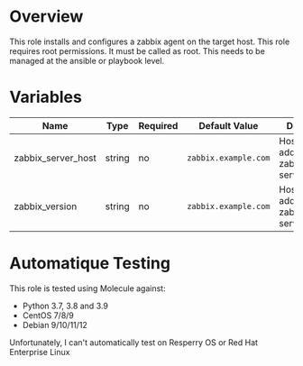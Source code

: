 # Overview
This role installs and configures a zabbix agent on the target host.
This role requires root permissions. It must be called as root. This needs to be managed at the ansible or playbook level.

# Variables

| Name  | Type | Required | Default Value | Description |
| ----- | ---- | -------- | ------------- | ----------- |
| zabbix_server_host | string | no | `zabbix.example.com` | Hostname or ip address of the zabbix server/gateway |
| zabbix_version | string | no | `zabbix.example.com` | Hostname or ip address of the zabbix server/gateway |

# Automatique Testing

This role is tested using Molecule against:
- Python 3.7, 3.8 and 3.9
- CentOS 7/8/9
- Debian 9/10/11/12

Unfortunately, I can't automatically test on Resperry  OS or Red Hat Enterprise Linux